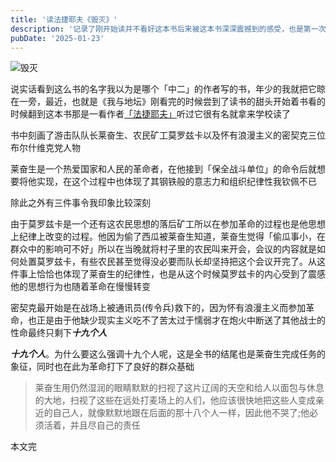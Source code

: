 ```yaml
---
title: '读法捷耶夫《毁灭》'
description: '记录了刚开始读并不看好这本书后来被这本书深深震撼到的感受，也是第一次读一本革命书籍'
pubDate: '2025-01-23'
---
```


![毁灭](https://ts4.cn.mm.bing.net/th?id=OIP.dI8hZPDtjvxEcizCfW7oVwAAAA&w=112&h=165&c=7&qlt=90&pcl=1b1a19&bgcl=1b1a19&r=0&o=6&dpr=3&pid=MultiSMRSV2Source "毁灭")

说实话看到这么书的名字我以为是哪个「中二」的作者写的书，年少的我就把它晾在一旁，最近，也就是《我与地坛》刚看完的时候尝到了读书的甜头开始着书看的时候翻到这本书那是一看作者[「法捷耶夫」](https://baike.baidu.com/item/%E4%BA%9A%E5%8E%86%E5%B1%B1%E5%A4%A7%C2%B7%E4%BA%9A%E5%8E%86%E5%B1%B1%E5%BE%B7%E7%BD%97%E7%BB%B4%E5%A5%87%C2%B7%E6%B3%95%E6%8D%B7%E8%80%B6%E5%A4%AB/22887157#:~:text=%E4%BA%9A%E5%8E%86%E5%B1%B1%E5%A4%A7%C2%B7%E4%BA%9A%E5%8E%86%E5%B1%B1%E5%BE%B7%E7%BD%97%E7%BB%B4%E5%A5%87%C2%B7%E6%B3%95%E6%8D%B7%E8%80%B6%E5%A4%AB%EF%BC%88%E4%BF%84%E8%AF%AD%EF%BC%9A%D0%90%D0%BB%D0%B5%D0%BA%D1%81%D0%B0%CC%81%D0%BD%D0%B4%D1%80%20%D0%90%D0%BB%D0%B5%D0%BA%D1%81%D0%B0%CC%81%D0%BD%D0%B4%D1%80%D0%BE%D0%B2%D0%B8%D1%87%20%D0%A4%D0%B0%D0%B4%D0%B5%CC%81%D0%B5%D0%B2%EF%BC%8C1901%E5%B9%B412%E6%9C%8824%E6%97%A5%E4%B8%801956%E5%B9%B45%E6%9C%8813%E6%97%A5%EF%BC%89%EF%BC%8C%20%E8%8B%8F%E8%81%94%20%E4%BD%9C%E5%AE%B6%E3%80%81%E7%A4%BE%E4%BC%9A%E6%B4%BB%E5%8A%A8%E5%AE%B6%EF%BC%8C%E6%9B%BE%E4%BB%BB%20%E8%8B%8F%E8%81%94%E4%BD%9C%E5%AE%B6%E5%8D%8F%E4%BC%9A,%E6%80%BB%E4%B9%A6%E8%AE%B0%20%5B1%5D%EF%BC%8C%E4%BB%A3%E8%A1%A8%E4%BD%9C%E5%93%81%E6%9C%89%E3%80%8A%E6%AF%81%E7%81%AD%E3%80%8B%E3%80%8A%E9%9D%92%E5%B9%B4%E8%BF%91%E5%8D%AB%E5%86%9B%E3%80%8B%E7%AD%89%E3%80%82%20%5B2%5D%20%E6%B3%95%E6%8D%B7%E8%80%B6%E5%A4%AB%E5%87%BA%E7%94%9F%E4%BA%8E%E7%89%B9%E7%BB%B4%E5%B0%94%E7%9C%81%E5%9F%BA%E5%A7%86%E6%8B%89%E5%B8%82%E3%80%82%201912%E5%B9%B4%EF%BC%8C%E5%9C%A8%E6%B5%B7%E5%8F%82%E5%B4%B4%E5%95%86%E4%B8%9A%E5%AD%A6%E6%A0%A1%E5%AD%A6%E4%B9%A0%E6%9C%9F%E9%97%B4%E5%8F%82%E5%8A%A0%E9%9D%A9%E5%91%BD%E6%B4%BB%E5%8A%A8%EF%BC%9B1918%E5%B9%B4%EF%BC%8C%E5%8A%A0%E5%85%A5%20%E5%B8%83%E5%B0%94%E4%BB%80%E7%BB%B4%E5%85%8B%E5%85%9A%E3%80%82)听过它很有名就拿来学校读了

书中刻画了游击队队长莱奋生、农民矿工莫罗兹卡以及怀有浪漫主义的密契克三位布尔什维克党人物

莱奋生是一个热爱国家和人民的革命者，在他接到「保全战斗单位」的命令后就想要将他实现，在这个过程中也体现了其钢铁般的意志力和组织纪律性我钦佩不已

除此之外有三件事令我印象比较深刻

由于莫罗兹卡是一个还有这农民思想的落后矿工所以在参加革命的过程也是他思想上纪律上改变的过程。他因为偷了西瓜被莱奋生知道，莱奋生觉得「偷瓜事小，在群众中的影响可不好」所以在当晚就将村子里的农民叫来开会，会议的内容就是如何处置莫罗兹卡，有些农民甚至觉得没必要而队长却坚持把这个会议开完了。从这件事上恰恰也体现了莱奋生的纪律性，也是从这个时候莫罗兹卡的内心受到了震感他的思想行为也随着革命在慢慢转变

密契克最开始是在战场上被通讯员(传令兵)救下的，因为怀有浪漫主义而参加革命，也正是由于他缺少现实主义吃不了苦太过于懦弱才在炮火中断送了其他战士的性命最终只剩下***十九个人***

***十九个人***。为什么要这么强调十九个人呢，这是全书的结尾也是莱奋生完成任务的象征，同时也在此为革命打下了良好的群众基础

> 莱奋生用仍然湿润的眼睛默默的扫视了这片辽阔的天空和给人以面包与休息的大地，扫视了这些在远处打麦场上的人们，他应该很快地把这些人变成亲近的自己人，就像默默地跟在后面的那十八个人一样，因此他不哭了;他必须活着，并且尽自己的责任

本文完
